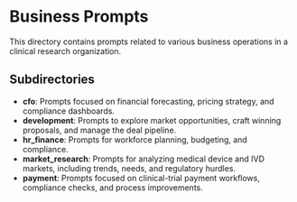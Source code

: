 # Business Prompts

This directory contains prompts related to various business operations in a clinical research organization.

## Subdirectories

- **cfo**: Prompts focused on financial forecasting, pricing strategy, and compliance dashboards.
- **development**: Prompts to explore market opportunities, craft winning proposals, and manage the deal pipeline.
- **hr_finance**: Prompts for workforce planning, budgeting, and compliance.
- **market_research**: Prompts for analyzing medical device and IVD markets, including trends, needs, and regulatory hurdles.
- **payment**: Prompts focused on clinical-trial payment workflows, compliance checks, and process improvements.
